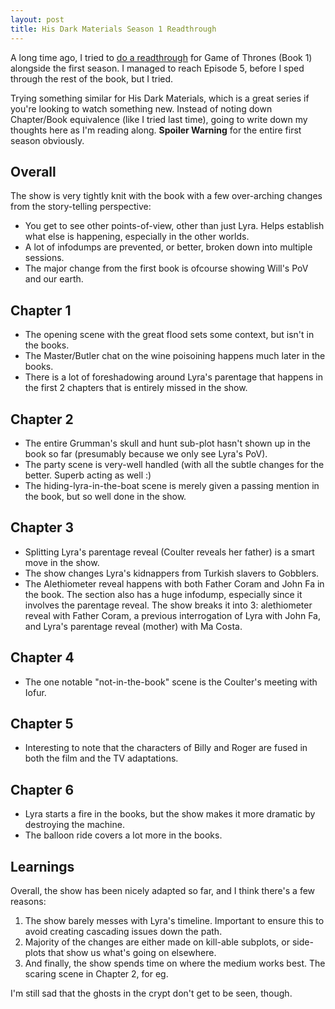 ```yaml
---
layout: post
title: His Dark Materials Season 1 Readthrough
---
```


A long time ago, I tried to [do a readthrough][got] for Game of Thrones (Book 1) alongside the first season. I managed to reach Episode 5, before I sped through the rest of the book, but I tried.

Trying something similar for His Dark Materials, which is a great series if you're looking to watch something new. Instead of noting down Chapter/Book equivalence (like I tried last time), going to write down my thoughts here as I'm reading along. **Spoiler Warning** for the entire first season obviously.

## Overall

The show is very tightly knit with the book with a few over-arching changes from the story-telling perspective:

- You get to see other points-of-view, other than just Lyra. Helps establish what else is happening, especially in the other worlds.
- A lot of infodumps are prevented, or better, broken down into multiple sessions.
- The major change from the first book is ofcourse showing Will's PoV and our earth.

## Chapter 1

- The opening scene with the great flood sets some context, but isn't in the books.
- The Master/Butler chat on the wine poisoining happens much later in the books.
- There is a lot of foreshadowing around Lyra's parentage that happens in the first 2 chapters that is entirely missed in the show.

## Chapter 2

- The entire Grumman's skull and hunt sub-plot hasn't shown up in the book so far (presumably because we only see Lyra's PoV).
- The party scene is very-well handled (with all the subtle changes for the better. Superb acting as well :)
- The hiding-lyra-in-the-boat scene is merely given a passing mention in the book, but so well done in the show.

## Chapter 3

- Splitting Lyra's parentage reveal (Coulter reveals her father) is a smart move in the show.
- The show changes Lyra's kidnappers from Turkish slavers to Gobblers.
- The Alethiometer reveal happens with both Father Coram and John Fa in the book. The section also has a huge infodump, especially since it involves the parentage reveal. The show breaks it into 3: alethiometer reveal with Father Coram, a previous interrogation of Lyra with John Fa, and Lyra's parentage reveal (mother) with Ma Costa.

## Chapter 4

- The one notable "not-in-the-book" scene is the Coulter's meeting with Iofur.

## Chapter 5

- Interesting to note that the characters of Billy and Roger are fused in both the film and the TV adaptations.

## Chapter 6

- Lyra starts a fire in the books, but the show makes it more dramatic by destroying the machine.
- The balloon ride covers a lot more in the books.

## Learnings

Overall, the show has been nicely adapted so far, and I think there's a few reasons:

1. The show barely messes with Lyra's timeline. Important to ensure this to avoid creating cascading issues down the path.
2. Majority of the changes are either made on kill-able subplots, or side-plots that show us what's going on elsewhere.
3. And finally, the show spends time on where the medium works best. The scaring scene in Chapter 2, for eg.

I'm still sad that the ghosts in the crypt don't get to be seen, though.

[got]: https://captnemo.in/blog/2011/04/19/game-of-thrones/
